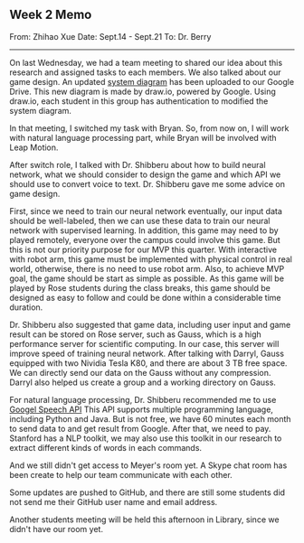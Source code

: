 ## Week 2 Memo
From: Zhihao Xue
Date: Sept.14 - Sept.21
To: Dr. Berry

----

On last Wednesday, we had a team meeting to shared our idea about this research and assigned tasks to each members. We also talked about our game design. An updated [system diagram](https://www.draw.io/?state=%7B%22ids%22:%5B%220B6HVlD4v4sFQSl9JMy1wckdfOHM%22%5D,%22action%22:%22open%22,%22userId%22:%22103520717676869315452%22%7D#G0B6HVlD4v4sFQSl9JMy1wckdfOHM) has been uploaded to our Google Drive. This new diagram is made by draw.io, powered by Google. Using draw.io, each student in this group has authentication to modified the system diagram. 

In that meeting, I switched my task with Bryan. So, from now on, I will work with natural language processing part, while Bryan will be involved with Leap Motion. 

After switch role, I talked with Dr. Shibberu about how to build neural network, what we should consider to design the game and which API we should use to convert voice to text. Dr. Shibberu gave me some advice on game design. 

First, since we need to train our neural network eventually, our input data should be well-labeled, then we can use these data to train our neural network with supervised learning. In addition, this game may need to by played remotely, everyone over the campus could involve this game. But this is not our priority purpose for our MVP this quarter. With interactive with robot arm, this game must be implemented with physical control in real world, otherwise, there is no need to use robot arm. Also, to achieve MVP goal, the game should be start as simple as possible. As this game will be played by Rose students during the class breaks, this game should be designed as easy to follow and could be done within a considerable time duration. 

Dr. Shibberu also suggested that game data, including user input and game result can be stored on Rose server, such as Gauss, which is a high performance server for scientific computing. In our case, this server will improve speed of training neural network. After talking with Darryl, Gauss equipped with two Nividia Tesla K80, and there are about 3 TB free space. We can directly send our data on the Gauss without any compression. Darryl also helped us create a group and a working directory on Gauss. 

For natural language processing, Dr. Shibberu recommended me to use [Googel Speech API](https://cloud.google.com/speech/docs/) This API supports multiple programming language, including Python and Java. But is not free, we have 60 minutes each month to send data to and get result from Google. After that, we need to pay. Stanford has a NLP toolkit, we may also use this toolkit in our research to extract different kinds of words in each commands. 

And we still didn't get access to Meyer's room yet. A Skype chat room has been create to help our team communicate with each other. 

Some updates are pushed to GitHub, and there are still some students did not send me their GitHub user name and email address. 

Another students meeting will be held this afternoon in Library, since we didn't have our room yet. 


